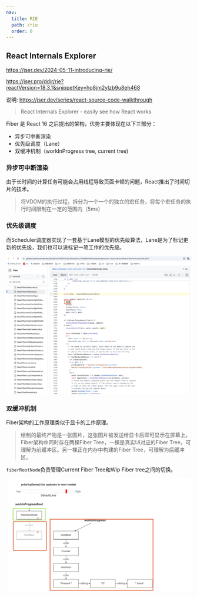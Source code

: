```yaml
---
nav:
  title: RIE
  path: /rie
  order: 0
---
```


## React Internals Explorer

https://jser.dev/2024-05-11-introducing-rie/

https://jser.pro/ddir/rie?reactVersion=18.3.1&snippetKey=hq8jm2ylzb9u8eh468

说明: https://jser.dev/series/react-source-code-walkthrough  


> React Internals Explorer - easily see how React works

Fiber 是 React 16 之后提出的架构，优势主要体现在以下三部分：

- 异步可中断渲染
- 优先级调度（Lane）
- 双缓冲机制（workInProgress tree, current tree)

### 异步可中断渲染
由于长时间的计算任务可能会占用线程导致页面卡顿的问题，React推出了时间切片的技术。  
> 将VDOM的执行过程，拆分为一个一个的独立的宏任务，将每个宏任务的执行时间限制在一定的范围内（5ms）  

### 优先级调度

而Scheduler调度器实现了一套基于Lane模型的优先级算法，Lane是为了标记更新的优先级，我们也可以说标记一项工作的优先级。

![更新源码](./pic2.png "更新源码")


### 双缓冲机制
Fiber架构的工作原理类似于显卡的工作原理。  
> 绘制的最终产物是一张图片，这张图片被发送给显卡后即可显示在屏幕上。
Fiber架构中同时存在两棵Fiber Tree，一棵是真实UI对应的Fiber Tree，可理解为前缓冲区。另一棵正在内存中构建的Fiber Tree，可理解为后缓冲区。  
  
`fiberRootNode`负责管理Current Fiber Tree和Wip Fiber tree之间的切换。

![双缓冲机制](./pic1.png "双缓冲机制")